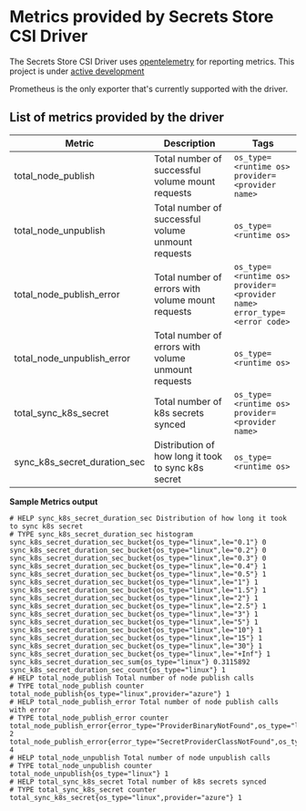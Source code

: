 # Metrics provided by Secrets Store CSI Driver

The Secrets Store CSI Driver uses [opentelemetry](https://opentelemetry.io/) for reporting metrics. This project is under [active development](https://github.com/open-telemetry/opentelemetry-go#release-schedule)

Prometheus is the only exporter that's currently supported with the driver.

## List of metrics provided by the driver

| Metric | Description | Tags |
|--------|-------------|------|
| total_node_publish | Total number of successful volume mount requests | `os_type=<runtime os>`<br>`provider=<provider name>` |
| total_node_unpublish | Total number of successful volume unmount requests | `os_type=<runtime os>` |
| total_node_publish_error | Total number of errors with volume mount requests | `os_type=<runtime os>`<br>`provider=<provider name>`<br>`error_type=<error code>` |
| total_node_unpublish_error | Total number of errors with volume unmount requests | `os_type=<runtime os>` |
| total_sync_k8s_secret | Total number of k8s secrets synced | `os_type=<runtime os>`<br>`provider=<provider name>` |
| sync_k8s_secret_duration_sec | Distribution of how long it took to sync k8s secret | `os_type=<runtime os>` |

**Sample Metrics output**

```shell
# HELP sync_k8s_secret_duration_sec Distribution of how long it took to sync k8s secret
# TYPE sync_k8s_secret_duration_sec histogram
sync_k8s_secret_duration_sec_bucket{os_type="linux",le="0.1"} 0
sync_k8s_secret_duration_sec_bucket{os_type="linux",le="0.2"} 0
sync_k8s_secret_duration_sec_bucket{os_type="linux",le="0.3"} 0
sync_k8s_secret_duration_sec_bucket{os_type="linux",le="0.4"} 1
sync_k8s_secret_duration_sec_bucket{os_type="linux",le="0.5"} 1
sync_k8s_secret_duration_sec_bucket{os_type="linux",le="1"} 1
sync_k8s_secret_duration_sec_bucket{os_type="linux",le="1.5"} 1
sync_k8s_secret_duration_sec_bucket{os_type="linux",le="2"} 1
sync_k8s_secret_duration_sec_bucket{os_type="linux",le="2.5"} 1
sync_k8s_secret_duration_sec_bucket{os_type="linux",le="3"} 1
sync_k8s_secret_duration_sec_bucket{os_type="linux",le="5"} 1
sync_k8s_secret_duration_sec_bucket{os_type="linux",le="10"} 1
sync_k8s_secret_duration_sec_bucket{os_type="linux",le="15"} 1
sync_k8s_secret_duration_sec_bucket{os_type="linux",le="30"} 1
sync_k8s_secret_duration_sec_bucket{os_type="linux",le="+Inf"} 1
sync_k8s_secret_duration_sec_sum{os_type="linux"} 0.3115892
sync_k8s_secret_duration_sec_count{os_type="linux"} 1
# HELP total_node_publish Total number of node publish calls
# TYPE total_node_publish counter
total_node_publish{os_type="linux",provider="azure"} 1
# HELP total_node_publish_error Total number of node publish calls with error
# TYPE total_node_publish_error counter
total_node_publish_error{error_type="ProviderBinaryNotFound",os_type="linux",provider="azure"} 2
total_node_publish_error{error_type="SecretProviderClassNotFound",os_type="linux",provider=""} 4
# HELP total_node_unpublish Total number of node unpublish calls
# TYPE total_node_unpublish counter
total_node_unpublish{os_type="linux"} 1
# HELP total_sync_k8s_secret Total number of k8s secrets synced
# TYPE total_sync_k8s_secret counter
total_sync_k8s_secret{os_type="linux",provider="azure"} 1
```
